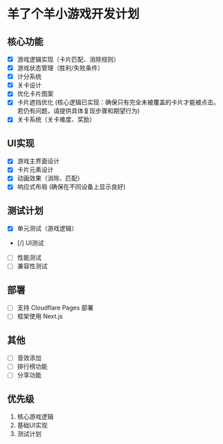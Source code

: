 # 羊了个羊小游戏开发计划

## 核心功能
- [x] 游戏逻辑实现（卡片匹配、消除规则）
- [x] 游戏状态管理（胜利/失败条件）
- [x] 计分系统
- [x] 关卡设计
- [x] 优化卡片图案
- [x] 卡片遮挡优化 (核心逻辑已实现：确保只有完全未被覆盖的卡片才能被点击。若仍有问题，请提供具体复现步骤和期望行为)
- [x] 关卡系统（关卡难度、奖励）

## UI实现
- [x] 游戏主界面设计
- [x] 卡片元素设计
- [x] 动画效果（消除、匹配）
- [x] 响应式布局 (确保在不同设备上显示良好)

## 测试计划
- [x] 单元测试（游戏逻辑）
- [/] UI测试
- [ ] 性能测试
- [ ] 兼容性测试

## 部署
- [ ] 支持 Cloudflare Pages 部署
- [ ] 框架使用 Next.js

## 其他
- [ ] 音效添加
- [ ] 排行榜功能
- [ ] 分享功能

## 优先级
1. 核心游戏逻辑
2. 基础UI实现
3. 测试计划